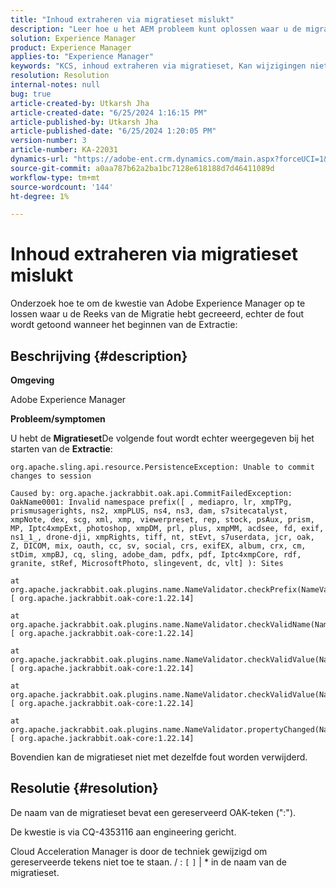 ```yaml
---
title: "Inhoud extraheren via migratieset mislukt"
description: "Leer hoe u het AEM probleem kunt oplossen waar u de migratieset hebt gemaakt. Er wordt echter een fout weergegeven bij het starten van de extractie."
solution: Experience Manager
product: Experience Manager
applies-to: "Experience Manager"
keywords: "KCS, inhoud extraheren via migratieset, Kan wijzigingen niet toewijzen aan sessie, AEM"
resolution: Resolution
internal-notes: null
bug: true
article-created-by: Utkarsh Jha
article-created-date: "6/25/2024 1:16:15 PM"
article-published-by: Utkarsh Jha
article-published-date: "6/25/2024 1:20:05 PM"
version-number: 3
article-number: KA-22031
dynamics-url: "https://adobe-ent.crm.dynamics.com/main.aspx?forceUCI=1&pagetype=entityrecord&etn=knowledgearticle&id=f336c314-f532-ef11-8409-000d3a5b439f"
source-git-commit: a0aa787b62a2ba1bc7128e618188d7d46411089d
workflow-type: tm+mt
source-wordcount: '144'
ht-degree: 1%

---
```


# Inhoud extraheren via migratieset mislukt


Onderzoek hoe te om de kwestie van Adobe Experience Manager op te lossen waar u de Reeks van de Migratie hebt gecreeerd, echter de fout wordt getoond wanneer het beginnen van de Extractie:

## Beschrijving {#description}


<b>Omgeving</b>

Adobe Experience Manager

<b>Probleem/symptomen</b>

U hebt de <b>Migratieset</b>De volgende fout wordt echter weergegeven bij het starten van de <b>Extractie</b>:


```
org.apache.sling.api.resource.PersistenceException: Unable to commit changes to session

Caused by: org.apache.jackrabbit.oak.api.CommitFailedException: OakName0001: Invalid namespace prefix([ , mediapro, lr, xmpTPg, prismusagerights, ns2, xmpPLUS, ns4, ns3, dam, s7sitecatalyst, xmpNote, dex, scg, xml, xmp, viewerpreset, rep, stock, psAux, prism, MP, Iptc4xmpExt, photoshop, xmpDM, prl, plus, xmpMM, acdsee, fd, exif, ns1_1_, drone-dji, xmpRights, tiff, nt, stEvt, s7userdata, jcr, oak, Z, DICOM, mix, oauth, cc, sv, social, crs, exifEX, album, crx, cm, stDim, xmpBJ, cq, sling, adobe_dam, pdfx, pdf, Iptc4xmpCore, rdf, granite, stRef, MicrosoftPhoto, slingevent, dc, vlt] ): Sites

at org.apache.jackrabbit.oak.plugins.name.NameValidator.checkPrefix(NameValidator.java:125) [ org.apache.jackrabbit.oak-core:1.22.14] 

at org.apache.jackrabbit.oak.plugins.name.NameValidator.checkValidName(NameValidator.java:93) [ org.apache.jackrabbit.oak-core:1.22.14] 

at org.apache.jackrabbit.oak.plugins.name.NameValidator.checkValidValue(NameValidator.java:150) [ org.apache.jackrabbit.oak-core:1.22.14] 

at org.apache.jackrabbit.oak.plugins.name.NameValidator.checkValidValue(NameValidator.java:137) [ org.apache.jackrabbit.oak-core:1.22.14] 

at org.apache.jackrabbit.oak.plugins.name.NameValidator.propertyChanged(NameValidator.java:165) [ org.apache.jackrabbit.oak-core:1.22.14]
```


Bovendien kan de migratieset niet met dezelfde fout worden verwijderd.


## Resolutie {#resolution}


De naam van de migratieset bevat een gereserveerd OAK-teken (&quot;:&quot;).

De kwestie is via CQ-4353116 aan engineering gericht.

Cloud Acceleration Manager is door de techniek gewijzigd om gereserveerde tekens niet toe te staan. / : `[`  `]`  | \* in de naam van de migratieset.
